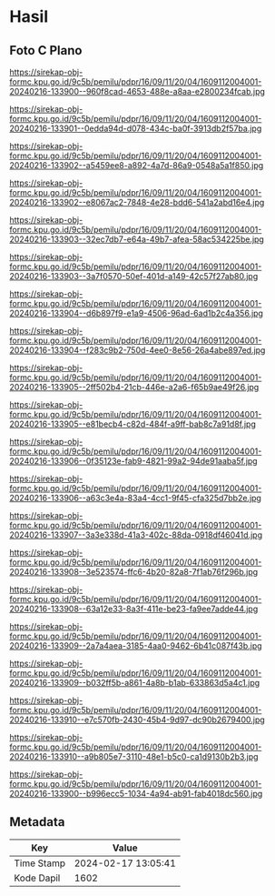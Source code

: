 # Hasil

## Foto C Plano

https://sirekap-obj-formc.kpu.go.id/9c5b/pemilu/pdpr/16/09/11/20/04/1609112004001-20240216-133900--960f8cad-4653-488e-a8aa-e2800234fcab.jpg

https://sirekap-obj-formc.kpu.go.id/9c5b/pemilu/pdpr/16/09/11/20/04/1609112004001-20240216-133901--0edda94d-d078-434c-ba0f-3913db2f57ba.jpg

https://sirekap-obj-formc.kpu.go.id/9c5b/pemilu/pdpr/16/09/11/20/04/1609112004001-20240216-133902--a5459ee8-a892-4a7d-86a9-0548a5a1f850.jpg

https://sirekap-obj-formc.kpu.go.id/9c5b/pemilu/pdpr/16/09/11/20/04/1609112004001-20240216-133902--e8067ac2-7848-4e28-bdd6-541a2abd16e4.jpg

https://sirekap-obj-formc.kpu.go.id/9c5b/pemilu/pdpr/16/09/11/20/04/1609112004001-20240216-133903--32ec7db7-e64a-49b7-afea-58ac534225be.jpg

https://sirekap-obj-formc.kpu.go.id/9c5b/pemilu/pdpr/16/09/11/20/04/1609112004001-20240216-133903--3a7f0570-50ef-401d-a149-42c57f27ab80.jpg

https://sirekap-obj-formc.kpu.go.id/9c5b/pemilu/pdpr/16/09/11/20/04/1609112004001-20240216-133904--d6b897f9-e1a9-4506-96ad-6ad1b2c4a356.jpg

https://sirekap-obj-formc.kpu.go.id/9c5b/pemilu/pdpr/16/09/11/20/04/1609112004001-20240216-133904--f283c9b2-750d-4ee0-8e56-26a4abe897ed.jpg

https://sirekap-obj-formc.kpu.go.id/9c5b/pemilu/pdpr/16/09/11/20/04/1609112004001-20240216-133905--2ff502b4-21cb-446e-a2a6-f65b9ae49f26.jpg

https://sirekap-obj-formc.kpu.go.id/9c5b/pemilu/pdpr/16/09/11/20/04/1609112004001-20240216-133905--e81becb4-c82d-484f-a9ff-bab8c7a91d8f.jpg

https://sirekap-obj-formc.kpu.go.id/9c5b/pemilu/pdpr/16/09/11/20/04/1609112004001-20240216-133906--0f35123e-fab9-4821-99a2-94de91aaba5f.jpg

https://sirekap-obj-formc.kpu.go.id/9c5b/pemilu/pdpr/16/09/11/20/04/1609112004001-20240216-133906--a63c3e4a-83a4-4cc1-9f45-cfa325d7bb2e.jpg

https://sirekap-obj-formc.kpu.go.id/9c5b/pemilu/pdpr/16/09/11/20/04/1609112004001-20240216-133907--3a3e338d-41a3-402c-88da-0918df46041d.jpg

https://sirekap-obj-formc.kpu.go.id/9c5b/pemilu/pdpr/16/09/11/20/04/1609112004001-20240216-133908--3e523574-ffc6-4b20-82a8-7f1ab76f296b.jpg

https://sirekap-obj-formc.kpu.go.id/9c5b/pemilu/pdpr/16/09/11/20/04/1609112004001-20240216-133908--63a12e33-8a3f-411e-be23-fa9ee7adde44.jpg

https://sirekap-obj-formc.kpu.go.id/9c5b/pemilu/pdpr/16/09/11/20/04/1609112004001-20240216-133909--2a7a4aea-3185-4aa0-9462-6b41c087f43b.jpg

https://sirekap-obj-formc.kpu.go.id/9c5b/pemilu/pdpr/16/09/11/20/04/1609112004001-20240216-133909--b032ff5b-a861-4a8b-b1ab-633863d5a4c1.jpg

https://sirekap-obj-formc.kpu.go.id/9c5b/pemilu/pdpr/16/09/11/20/04/1609112004001-20240216-133910--e7c570fb-2430-45b4-9d97-dc90b2679400.jpg

https://sirekap-obj-formc.kpu.go.id/9c5b/pemilu/pdpr/16/09/11/20/04/1609112004001-20240216-133910--a9b805e7-3110-48e1-b5c0-ca1d9130b2b3.jpg

https://sirekap-obj-formc.kpu.go.id/9c5b/pemilu/pdpr/16/09/11/20/04/1609112004001-20240216-133900--b996ecc5-1034-4a94-ab91-fab4018dc560.jpg


## Metadata

| Key        | Value               |
| ---------- | ------------------- |
| Time Stamp | 2024-02-17 13:05:41 |
| Kode Dapil | 1602                |




